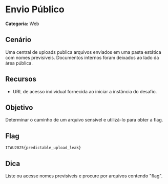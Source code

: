 # Envio Público

**Categoria:** Web

## Cenário
Uma central de uploads publica arquivos enviados em uma pasta estática com nomes previsíveis. Documentos internos foram deixados ao lado da área pública.

## Recursos
- URL de acesso individual fornecida ao iniciar a instância do desafio.

## Objetivo
Determinar o caminho de um arquivo sensível e utilizá-lo para obter a flag.

## Flag
`ITAU2025{predictable_upload_leak}`

## Dica
Liste ou acesse nomes previsíveis e procure por arquivos contendo "flag".
